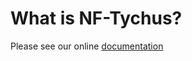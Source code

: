 # What is NF-Tychus?
Please see our online [documentation](http://tychus.readthedocs.io/en/latest/)
